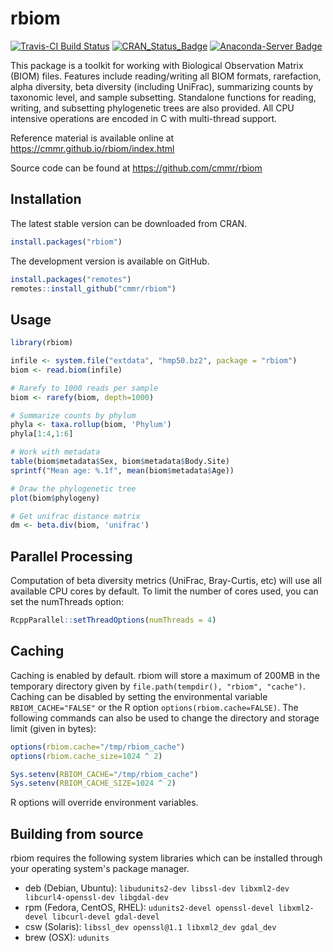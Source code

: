 rbiom
=======

[![Travis-CI Build Status](https://travis-ci.org/cmmr/rbiom.svg?branch=master)](https://travis-ci.org/cmmr/rbiom) [![CRAN\_Status\_Badge](http://www.r-pkg.org/badges/version/rbiom)](https://cran.r-project.org/package=rbiom)
[![Anaconda-Server Badge](https://anaconda.org/conda-forge/r-rbiom/badges/version.svg)](https://anaconda.org/conda-forge/r-rbiom)

This package is a toolkit for working with Biological Observation Matrix
(BIOM) files. Features include reading/writing all BIOM formats, rarefaction,
alpha diversity, beta diversity (including UniFrac), summarizing counts by 
taxonomic level, and sample subsetting. Standalone functions for reading,
writing, and subsetting phylogenetic trees are also provided. All CPU
intensive operations are encoded in C with multi-thread support.

Reference material is available online at https://cmmr.github.io/rbiom/index.html

Source code can be found at https://github.com/cmmr/rbiom


Installation
------------

The latest stable version can be downloaded from CRAN.

```r
install.packages("rbiom")
```

The development version is available on GitHub.

```r
install.packages("remotes")
remotes::install_github("cmmr/rbiom")
```


Usage
-----

```r
library(rbiom)

infile <- system.file("extdata", "hmp50.bz2", package = "rbiom")
biom <- read.biom(infile)

# Rarefy to 1000 reads per sample
biom <- rarefy(biom, depth=1000)

# Summarize counts by phylum
phyla <- taxa.rollup(biom, 'Phylum')
phyla[1:4,1:6]

# Work with metadata
table(biom$metadata$Sex, biom$metadata$Body.Site)
sprintf("Mean age: %.1f", mean(biom$metadata$Age))

# Draw the phylogenetic tree
plot(biom$phylogeny)

# Get unifrac distance matrix
dm <- beta.div(biom, 'unifrac')
```


Parallel Processing
-------------------

Computation of beta diversity metrics (UniFrac, Bray-Curtis, etc) will use all available CPU cores by default. To limit the number of cores used, you can set the numThreads option:

```r
RcppParallel::setThreadOptions(numThreads = 4)
```


Caching
-------

Caching is enabled by default. rbiom will store a maximum of 200MB in the temporary directory given by `file.path(tempdir(), "rbiom", "cache")`. Caching can be disabled by setting the environmental variable `RBIOM_CACHE="FALSE"` or the R option `options(rbiom.cache=FALSE)`. The following commands can also be used to change the directory and storage limit (given in bytes):
```r
options(rbiom.cache="/tmp/rbiom_cache")
options(rbiom.cache_size=1024 ^ 2)

Sys.setenv(RBIOM_CACHE="/tmp/rbiom_cache")
Sys.setenv(RBIOM_CACHE_SIZE=1024 ^ 2)
```
R options will override environment variables.



Building from source
--------------------

rbiom requires the following system libraries which can be installed through your operating system's package manager.

* deb (Debian, Ubuntu): `libudunits2-dev libssl-dev libxml2-dev libcurl4-openssl-dev libgdal-dev`
* rpm (Fedora, CentOS, RHEL): `udunits2-devel openssl-devel libxml2-devel libcurl-devel gdal-devel`
* csw (Solaris): `libssl_dev openssl@1.1 libxml2_dev gdal_dev`
* brew (OSX): `udunits`



